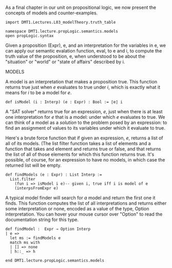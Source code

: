 As a final chapter in our unit on propositional logic, we
now present the concepts of models and counter-examples.

```lean
import DMT1.Lectures.L03_modelTheory.truth_table

namespace DMT1.lecture.propLogic.semantics.models
open propLogic.syntax
```

Given a proposition (Expr), e, and an interpretation for
the variables in e, we can apply our semantic evalation
function, eval, to e and i, to compute the truth
value of the proposition, e, when understood to be about
the "situation" or "world" or "state of affairs" described
by i.

MODELS

A model is an interpretation that makes a proposition true.
This function returns true just when *e* evaluates to true
under *i*, which is exactly what it means for *i* to be a
model for *e*.
```lean
def isModel (i : Interp) (e : Expr) : Bool := ⟦e⟧ i
```

A "SAT solver" returns true for an expression, *e*, just
when there is at least one interpretation for *e* that is
a model: under which *e* evaluates to true. We can think of
a model as a *solution* to the problem posed by an expression:
to find an assignment of values to its variables under which
it evaluate to true.

Here's a brute force function that if given an expression,
*e*, returns a list of all of its models. (The list filter
function takes a list of elements and a function that takes
and element and returns true or false, and that returns the
list of all of those elements for which this function returns
true. It's possible, of course, for an expression to have no
models, in which case the returned list will be empty.
```lean
def findModels (e : Expr) : List Interp :=
  List.filter
    (fun i => isModel i e)-- given i, true iff i is model of e
    (interpsFromExpr e)
```

A typical model finder will search for *a* model and
return the first one it finds. This function computes
the list of all interpretations and returns either some
interpretation or none, encoded as a value of the type,
Option interpretation. You can hover your mouse cursor
over "Option" to read the documentation string for this
type.
```lean
def findModel :  Expr → Option Interp
| e =>
  let ms := findModels e
  match ms with
  | [] => none
  | h::_ => h

end DMT1.lecture.propLogic.semantics.models
```
